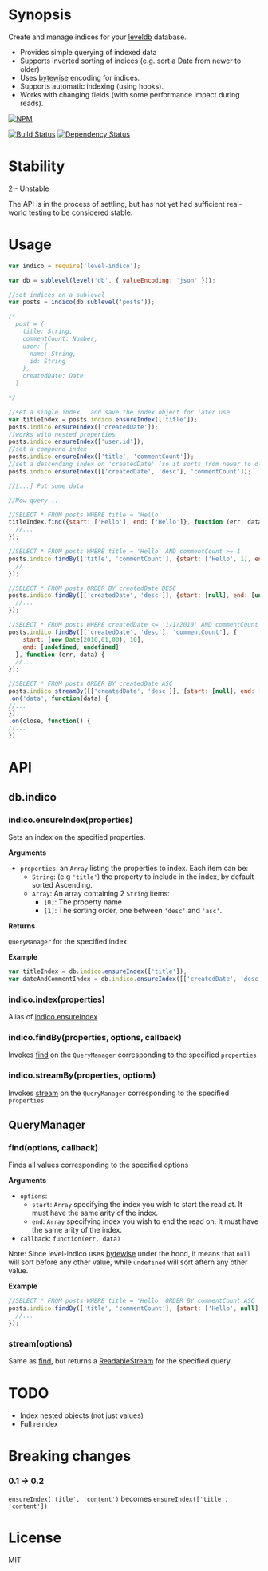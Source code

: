 # Synopsis

Create and manage indices for your [leveldb](https://github.com/rvagg/node-levelup) database.

* Provides simple querying of indexed data
* Supports inverted sorting of indices (e.g. sort a Date from newer to older)
* Uses [bytewise](https://github.com/deanlandolt/bytewise) encoding for indices.
* Supports automatic indexing (using hooks).
* Works with changing fields (with some performance impact during reads).

[![NPM](https://nodei.co/npm/level-indico.png?downloads=true)](https://nodei.co/npm/level-indico/)

[![Build Status](https://travis-ci.org/mariocasciaro/level-indico.png)](https://travis-ci.org/mariocasciaro/level-indico) [![Dependency Status](https://david-dm.org/mariocasciaro/level-indico.png)](https://david-dm.org/mariocasciaro/level-indico)

# Stability

2 - Unstable

The API is in the process of settling, but has not yet had
sufficient real-world testing to be considered stable.

# Usage

```javascript
var indico = require('level-indico');

var db = sublevel(level('db', { valueEncoding: 'json' }));

//set indices on a sublevel
var posts = indico(db.sublevel('posts'));

/*
  post = {
    title: String,
    commentCount: Number,
    user: {
      name: String, 
      id: String
    },
    createdDate: Date
  }

*/

//set a single index,  and save the index object for later use
var titleIndex = posts.indico.ensureIndex(['title']);
posts.indico.ensureIndex(['createdDate']);
//works with nested properties
posts.indico.ensureIndex(['user.id']);
//set a compound index
posts.indico.ensureIndex(['title', 'commentCount']);
//set a descending index on 'createdDate' (so it sorts from newer to older)
posts.indico.ensureIndex([['createdDate', 'desc'], 'commentCount']);

//[...] Put some data

//Now query...

//SELECT * FROM posts WHERE title = 'Hello'
titleIndex.find({start: ['Hello'], end: ['Hello']}, function (err, data) {
  //...
});

//SELECT * FROM posts WHERE title = 'Hello' AND commentCount >= 1
posts.indico.findBy(['title', 'commentCount'], {start: ['Hello', 1], end: ['Hello', undefined]}, function (err, data) {
  //...
});

//SELECT * FROM posts ORDER BY createdDate DESC
posts.indico.findBy([['createdDate', 'desc']], {start: [null], end: [undefined]}, function (err, data) {
  //...
});

//SELECT * FROM posts WHERE createdDate <= '1/1/2010' AND commentCount >= 10
posts.indico.findBy([['createdDate', 'desc'], 'commentCount'], {
    start: [new Date(2010,01,00), 10],
    end: [undefined, undefined]
  }, function (err, data) {
  //...
});

//SELECT * FROM posts ORDER BY createdDate ASC
posts.indico.streamBy([['createdDate', 'desc']], {start: [null], end: [undefined]})
.on('data', function(data) {
//...
})
.on(close, function() {
//...
})

```

# API

## db.indico

<a name="indico-ensureindex"></a>
### indico.ensureIndex(properties)

Sets an index on the specified properties.

__Arguments__

* `properties`: an `Array` listing the properties to index. Each item can be:
    * `String`: (e.g `'title'`) the property to include in the index, by default sorted Ascending.
    * `Array`: An array containing 2 `String` items:
        * `[0]`: The property name
        * `[1]`: The sorting order, one between `'desc'` and `'asc'`.

__Returns__

`QueryManager` for the specified index.

__Example__

```js
var titleIndex = db.indico.ensureIndex(['title']);
var dateAndCommentIndex = db.indico.ensureIndex([['createdDate', 'desc'], 'commentCount']);

```

<a name="indico-index"></a>
### indico.index(properties)

Alias of [indico.ensureIndex](#indico-ensureindex)

<a name="indico-findby"></a>
### indico.findBy(properties, options, callback)

Invokes [find](#querymanager-find) on the `QueryManager` corresponding to the specified `properties`

<a name="indico-streamby"></a>
### indico.streamBy(properties, options)

Invokes [stream](#querymanager-find) on the `QueryManager` corresponding to the specified `properties`

## QueryManager


<a name="querymanager-find"></a>
### find(options, callback)

Finds all values corresponding to the specified options

__Arguments__

* `options`:
    * `start`: `Array` specifying the index you wish to start the read at. It must have the same arity of the index.
    * `end`: `Array` specifying index you wish to end the read on. It must have the same arity of the index.
* `callback`: `function(err, data)`

Note: Since level-indico uses [bytewise](https://github.com/deanlandolt/bytewise) under the hood, it means that `null` will sort before any other value, while `undefined` will sort aftern any other value.

__Example__

```js
//SELECT * FROM posts WHERE title = 'Hello' ORDER BY commentCount ASC
posts.indico.findBy(['title', 'commentCount'], {start: ['Hello', null], end: ['Hello', undefined]}, function (err, data) {
  //...
});
```

<a name="querymanager-stream"></a>
### stream(options)

Same as [find](#querymanager-find), but returns a [ReadableStream](http://nodejs.org/docs/latest/api/stream.html#stream_readable_stream) for the specified query.


# TODO

* Index nested objects (not just values)
* Full reindex


# Breaking changes

### 0.1 -> 0.2

`ensureIndex('title', 'content')`
becomes
`ensureIndex(['title', 'content'])`

# License

MIT